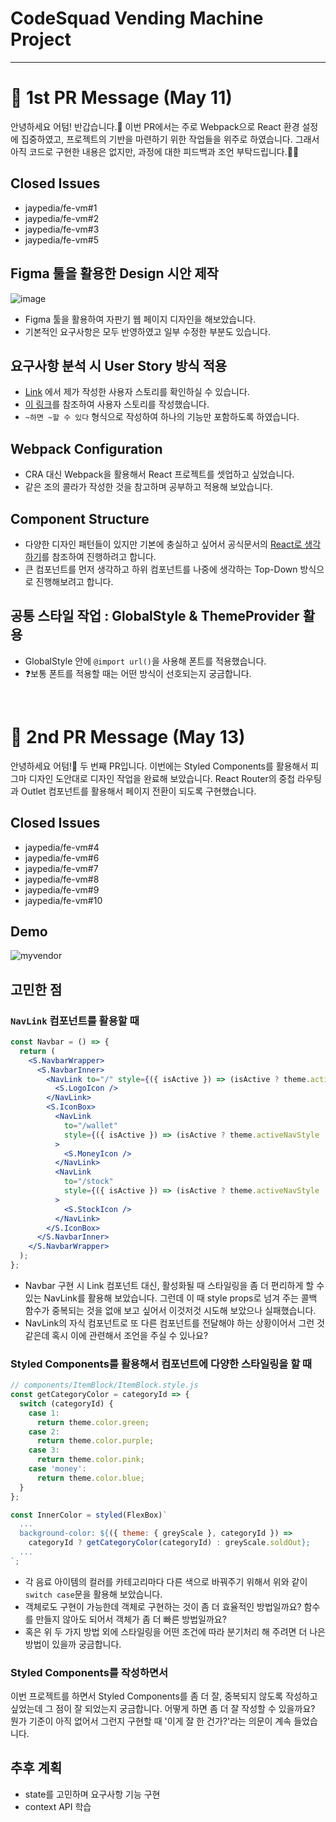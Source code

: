 # CodeSquad Vending Machine Project

---

# 🔶 1st PR Message (May 11)

안녕하세요 어텀! 반갑습니다.🍂
이번 PR에서는 주로 Webpack으로 React 환경 설정에 집중하였고, 프로젝트의 기반을 마련하기 위한 작업들을 위주로 하였습니다.
그래서 아직 코드로 구현한 내용은 없지만, 과정에 대한 피드백과 조언 부탁드립니다.😶‍🌫️

## Closed Issues

- jaypedia/fe-vm#1
- jaypedia/fe-vm#2
- jaypedia/fe-vm#3
- jaypedia/fe-vm#5

## Figma 툴을 활용한 Design 시안 제작

![image](https://user-images.githubusercontent.com/85419343/167799918-ea279259-9d6e-4e77-aae0-9cec4b8a4776.png)

- Figma 툴을 활용하여 자판기 웹 페이지 디자인을 해보았습니다.
- 기본적인 요구사항은 모두 반영하였고 일부 수정한 부분도 있습니다.

## 요구사항 분석 시 User Story 방식 적용

- [Link](https://github.com/jaypedia/fe-vm/wiki/User-story) 에서 제가 작성한 사용자 스토리를 확인하실 수 있습니다.
- [이 링크](https://peter-cho.gitbook.io/book/8/how-to-understand-requirements)를 참조하여 사용자 스토리를 작성했습니다.
- `~하면 ~할 수 있다` 형식으로 작성하여 하나의 기능만 포함하도록 하였습니다.

## Webpack Configuration

- CRA 대신 Webpack을 활용해서 React 프로젝트를 셋업하고 싶었습니다.
- 같은 조의 콜라가 작성한 것을 참고하며 공부하고 적용해 보았습니다.

## Component Structure

- 다양한 디자인 패턴들이 있지만 기본에 충실하고 싶어서 공식문서의 [React로 생각하기](https://ko.reactjs.org/docs/thinking-in-react.html)를 참조하여 진행하려고 합니다.
- 큰 컴포넌트를 먼저 생각하고 하위 컴포넌트를 나중에 생각하는 Top-Down 방식으로 진행해보려고 합니다.

## 공통 스타일 작업 : GlobalStyle & ThemeProvider 활용

- GlobalStyle 안에 `@import url()`을 사용해 폰트를 적용했습니다.
- ❓보통 폰트를 적용할 때는 어떤 방식이 선호되는지 궁금합니다.

<br/>

# 🔶 2nd PR Message (May 13)

안녕하세요 어텀!🍁 두 번째 PR입니다.
이번에는 Styled Components를 활용해서 피그마 디자인 도안대로 디자인 작업을 완료해 보았습니다.
React Router의 중첩 라우팅과 Outlet 컴포넌트를 활용해서 페이지 전환이 되도록 구현했습니다.

## Closed Issues

- jaypedia/fe-vm#4
- jaypedia/fe-vm#6
- jaypedia/fe-vm#7
- jaypedia/fe-vm#8
- jaypedia/fe-vm#9
- jaypedia/fe-vm#10

## Demo

![myvendor](https://user-images.githubusercontent.com/85419343/168315301-37da32ac-f203-4a64-92d3-f3e67456d505.gif)

## 고민한 점

### `NavLink` 컴포넌트를 활용할 때

```jsx
const Navbar = () => {
  return (
    <S.NavbarWrapper>
      <S.NavbarInner>
        <NavLink to="/" style={({ isActive }) => (isActive ? theme.activeNavStyle : undefined)}>
          <S.LogoIcon />
        </NavLink>
        <S.IconBox>
          <NavLink
            to="/wallet"
            style={({ isActive }) => (isActive ? theme.activeNavStyle : undefined)}
          >
            <S.MoneyIcon />
          </NavLink>
          <NavLink
            to="/stock"
            style={({ isActive }) => (isActive ? theme.activeNavStyle : undefined)}
          >
            <S.StockIcon />
          </NavLink>
        </S.IconBox>
      </S.NavbarInner>
    </S.NavbarWrapper>
  );
};
```

- Navbar 구현 시 Link 컴포넌트 대신, 활성화될 때 스타일링을 좀 더 편리하게 할 수 있는 NavLink를 활용해 보았습니다. 그런데 이 때 style props로 넘겨 주는 콜백 함수가 중복되는 것을 없애 보고 싶어서 이것저것 시도해 보았으나 실패했습니다.
- NavLink의 자식 컴포넌트로 또 다른 컴포넌트를 전달해야 하는 상황이어서 그런 것 같은데 혹시 이에 관련해서 조언을 주실 수 있나요?

### Styled Components를 활용해서 컴포넌트에 다양한 스타일링을 할 때

```js
// components/ItemBlock/ItemBlock.style.js
const getCategoryColor = categoryId => {
  switch (categoryId) {
    case 1:
      return theme.color.green;
    case 2:
      return theme.color.purple;
    case 3:
      return theme.color.pink;
    case 'money':
      return theme.color.blue;
  }
};

const InnerColor = styled(FlexBox)`
  ...
  background-color: ${({ theme: { greyScale }, categoryId }) =>
    categoryId ? getCategoryColor(categoryId) : greyScale.soldOut};
  ...
`;
```

- 각 음료 아이템의 컬러를 카테고리마다 다른 색으로 바꿔주기 위해서 위와 같이 `switch case`문을 활용해 보았습니다.
- 객체로도 구현이 가능한데 객체로 구현하는 것이 좀 더 효율적인 방법일까요? 함수를 만들지 않아도 되어서 객체가 좀 더 빠른 방법일까요?
- 혹은 위 두 가지 방법 외에 스타일링을 어떤 조건에 따라 분기처리 해 주려면 더 나은 방법이 있을까 궁금합니다.

### Styled Components를 작성하면서

이번 프로젝트를 하면서 Styled Components를 좀 더 잘, 중복되지 않도록 작성하고 싶었는데 그 점이 잘 되었는지 궁금합니다. 어떻게 하면 좀 더 잘 작성할 수 있을까요? 뭔가 기준이 아직 없어서 그런지 구현할 때 '이게 잘 한 건가?'라는 의문이 계속 들었습니다.

## 추후 계획

- state를 고민하며 요구사항 기능 구현
- context API 학습
